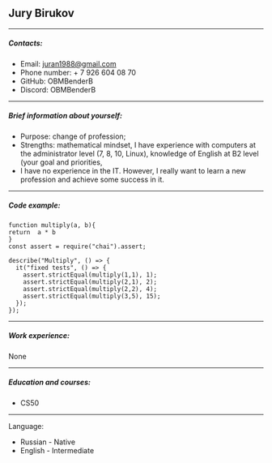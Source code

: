## Jury Birukov
*********************
##### Contacts:
- Email: juran1988@gmail.com
- Phone number: + 7 926 604 08 70
- GitHub: OBMBenderB
- Discord: OBMBenderB
*********************
##### Brief information about yourself:
- Purpose: change of profession;
- Strengths: mathematical mindset, I have experience with computers at the administrator level (7, 8, 10, Linux), knowledge of English at B2 level
(your goal and priorities,
- I have no experience in the IT.
However, I really want to learn a new profession and achieve some success in it.
*********************
##### Code example:
```
function multiply(a, b){
return  a * b
}
const assert = require("chai").assert;

describe("Multiply", () => {
  it("fixed tests", () => {
    assert.strictEqual(multiply(1,1), 1);
    assert.strictEqual(multiply(2,1), 2);
    assert.strictEqual(multiply(2,2), 4);
    assert.strictEqual(multiply(3,5), 15);   
  });
});
```
*********************
##### Work experience:
None
*********************
##### Education and courses:
- CS50
*********************
Language:
- Russian - Native
- English - Intermediate